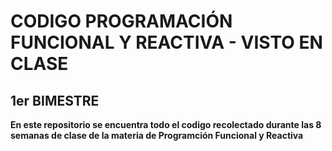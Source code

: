 # CODIGO PROGRAMACIÓN FUNCIONAL Y REACTIVA - VISTO EN CLASE
## 1er BIMESTRE

**En este repositorio se encuentra todo el codigo recolectado durante las 8 semanas de clase de la materia de Programción Funcional y Reactiva**
